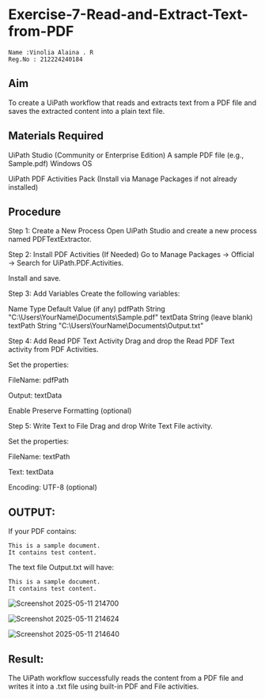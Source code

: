 # Exercise-7-Read-and-Extract-Text-from-PDF

~~~
Name :Vinolia Alaina . R
Reg.No : 212224240184
~~~

## Aim
To create a UiPath workflow that reads and extracts text from a PDF file and saves the extracted content into a plain text file.

## Materials Required
UiPath Studio (Community or Enterprise Edition)
A sample PDF file (e.g., Sample.pdf)
Windows OS

UiPath PDF Activities Pack (Install via Manage Packages if not already installed)

## Procedure
Step 1: Create a New Process
Open UiPath Studio and create a new process named PDFTextExtractor.

Step 2: Install PDF Activities (If Needed)
Go to Manage Packages → Official → Search for UiPath.PDF.Activities.

Install and save.

Step 3: Add Variables
Create the following variables:

Name	Type	Default Value (if any)
pdfPath	String	"C:\Users\YourName\Documents\Sample.pdf"
textData	String	(leave blank)
textPath	String	"C:\Users\YourName\Documents\Output.txt"

Step 4: Add Read PDF Text Activity
Drag and drop the Read PDF Text activity from PDF Activities.

Set the properties:

FileName: pdfPath

Output: textData

Enable Preserve Formatting (optional)

Step 5: Write Text to File
Drag and drop Write Text File activity.

Set the properties:

FileName: textPath

Text: textData

Encoding: UTF-8 (optional)

## OUTPUT:
If your PDF contains:

~~~
This is a sample document.
It contains test content.
~~~
The text file Output.txt will have:

~~~
This is a sample document.
It contains test content.
~~~

![Screenshot 2025-05-11 214700](https://github.com/user-attachments/assets/994513ce-0a44-465d-afd9-72c453887f66)

![Screenshot 2025-05-11 214624](https://github.com/user-attachments/assets/b3e69a2e-662d-4046-8227-808c224dc511)

![Screenshot 2025-05-11 214640](https://github.com/user-attachments/assets/aca7833c-5e36-43e5-bbee-58e9c8fdcc30)

## Result:
The UiPath workflow successfully reads the content from a PDF file and writes it into a .txt file using built-in PDF and File activities.

